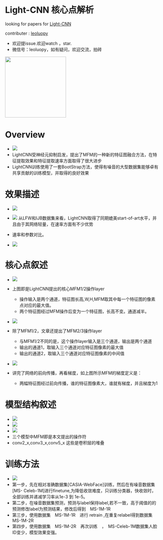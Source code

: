 

# Light-CNN 核心点解析

looking for papers for [Light-CNN](https://arxiv.org/abs/1511.02683v2)

contributer : [leoluopy](https://github.com/leoluopy)

+ 欢迎提issue.欢迎watch ，star.
+ 微信号：leoluopy，如有疑问，欢迎交流，拍砖

<img width="200" height="200" src="https://github.com/leoluopy/paper_discussing/blob/master/wechat_id.jpeg"/>


# Overview
+ ![](./MFM_struct.png)
+ LightCNN受神经元抑制启发，提出了MFM的一种新的特征图融合方法，在特征提取效果和特征提取速率方面取得了很大进步
+ LightCNN训练使用了一套BootStrap方法，使得有噪音的大型数据集能够卓有共享贡献的训练模型，并取得的良好效果

# 效果描述
+ ![](LFW_effe.png)
+ ![](IJB_effe.png)
从LFW和IJB数据集来看，LightCNN取得了同期媲美start-of-art水平，并且由于其网络轻量，在速率方面有不少优势
+ 速率和参数对比。

+ ![](./speed.png)

# 核心点叙述
+ ![](MFM_equation_12.png)
+ 上图即是LightCNN提出的核心MFM1/2操作layer
    + 操作输入是两个通道，特征图长高,W,H,MFM取其中每一个特征图的像素点对应的最大值。
    + 两个特征图经过MFM操作后变为一个特征图，长高不变。通道减半。
+ ![](./MFM_32equation.png)
+ 除了MFM1/2，文章还提出了MFM2/3操作layer
    + 与MFM1/2不同的是，这个操作layer输入是三个通道，输出是两个通道
    + 输出的通道1，取输入三个通道对应特征图像素的最大值
    + 输出的通道2，取输入三个通道对应特征图像素的中间值

+ ![](./MFM_gradient.png)
+ 讲完了网络的前向传播，再看梯度，如上图所示MFM的梯度定义是：
    + 两幅特征图经过前向传播，谁的特征图像素大，谁就有梯度，并且梯度为1

# 模型结构叙述
+ ![](./lightCNN4.png)
+ ![](./lightCNN9.png)
+ ![](./lightCNN29.png)
+ 三个模型中MFM即是本文提出的操作符
+ conv2_x,conv3_x,conv5_x 这些是卷积层的堆叠

# 训练方法
+ ![](./bootscrap_effe.png)
+ 第一步，先在相对准确数据集[CASIA-WebFace]训练，然后在有噪音数据集[MS-
Celeb-1M]进行finetune,为降低收敛难度，只训练分类器，快收敛时，全部训练并递减学习率从1e-3 到 1e-5。
+ 第二步，在噪音数据集预测，预测与label保持label,若不一致，高于阈值的的预测修改label为预测结果，修改后得到　MS-1M-1R
+ 第三步，使用数据集　MS-1M-1R　进行 retrain ,在重复relabel得到数据集MS-1M-2R
+ 第四步，使用数据集　MS-1M-2R　再次训练　，　MS-Celeb-1M数据集人脸ID变少，模型效果变强。



